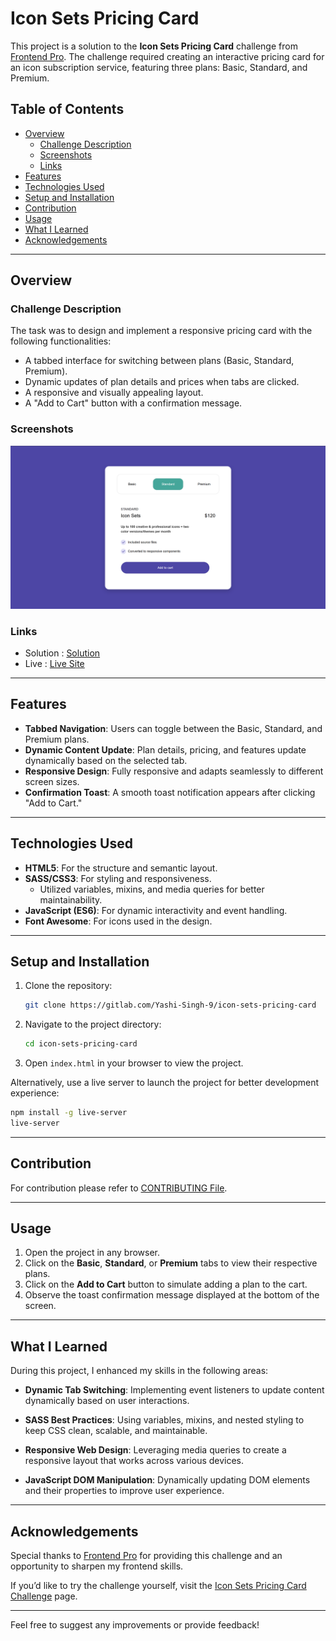 # Icon Sets Pricing Card

This project is a solution to the **Icon Sets Pricing Card** challenge from [Frontend Pro](https://www.frontendpro.dev/frontend-coding-challenges/icon-sets-pricing-card-2m645LgvLil4GqPNzSFL). The challenge required creating an interactive pricing card for an icon subscription service, featuring three plans: Basic, Standard, and Premium.

## Table of Contents

- [Overview](#overview)
  - [Challenge Description](#challenge-description)
  - [Screenshots](#screenshots)
  - [Links](#links)
- [Features](#features)
- [Technologies Used](#technologies-used)
- [Setup and Installation](#setup-and-installation)
- [Contribution](#contribution)
- [Usage](#usage)
- [What I Learned](#what-i-learned)
- [Acknowledgements](#acknowledgements)

---

## Overview

### Challenge Description

The task was to design and implement a responsive pricing card with the following functionalities:
- A tabbed interface for switching between plans (Basic, Standard, Premium).
- Dynamic updates of plan details and prices when tabs are clicked.
- A responsive and visually appealing layout.
- A "Add to Cart" button with a confirmation message.

### Screenshots

![Desktop View](Screenshot.png) 

### Links

- Solution : [Solution](https://www.frontendpro.dev/frontend-coding-challenges/icon-sets-pricing-card-2m645LgvLil4GqPNzSFL/solutions/mSHbzhCmaMrFOCBBeahJ)
- Live : [Live Site](https://icon-sets-pricing-card.netlify.app)

---

## Features

- **Tabbed Navigation**: Users can toggle between the Basic, Standard, and Premium plans.
- **Dynamic Content Update**: Plan details, pricing, and features update dynamically based on the selected tab.
- **Responsive Design**: Fully responsive and adapts seamlessly to different screen sizes.
- **Confirmation Toast**: A smooth toast notification appears after clicking "Add to Cart."

---

## Technologies Used

- **HTML5**: For the structure and semantic layout.
- **SASS/CSS3**: For styling and responsiveness.
  - Utilized variables, mixins, and media queries for better maintainability.
- **JavaScript (ES6)**: For dynamic interactivity and event handling.
- **Font Awesome**: For icons used in the design.

---

## Setup and Installation

1. Clone the repository:
   ```bash
   git clone https://gitlab.com/Yashi-Singh-9/icon-sets-pricing-card
   ```
2. Navigate to the project directory:
   ```bash
   cd icon-sets-pricing-card
   ```
3. Open `index.html` in your browser to view the project.

Alternatively, use a live server to launch the project for better development experience:
```bash
npm install -g live-server
live-server
```

---

## Contribution

For contribution please refer to [CONTRIBUTING File](CONTRIBUTING.md).

---

## Usage

1. Open the project in any browser.
2. Click on the **Basic**, **Standard**, or **Premium** tabs to view their respective plans.
3. Click on the **Add to Cart** button to simulate adding a plan to the cart.
4. Observe the toast confirmation message displayed at the bottom of the screen.

---

## What I Learned

During this project, I enhanced my skills in the following areas:

- **Dynamic Tab Switching**:
  Implementing event listeners to update content dynamically based on user interactions.
  
- **SASS Best Practices**:
  Using variables, mixins, and nested styling to keep CSS clean, scalable, and maintainable.

- **Responsive Web Design**:
  Leveraging media queries to create a responsive layout that works across various devices.

- **JavaScript DOM Manipulation**:
  Dynamically updating DOM elements and their properties to improve user experience.

---

## Acknowledgements

Special thanks to [Frontend Pro](https://www.frontendpro.dev) for providing this challenge and an opportunity to sharpen my frontend skills.

If you’d like to try the challenge yourself, visit the [Icon Sets Pricing Card Challenge](https://www.frontendpro.dev/frontend-coding-challenges/icon-sets-pricing-card-2m645LgvLil4GqPNzSFL) page.

--- 

Feel free to suggest any improvements or provide feedback!
